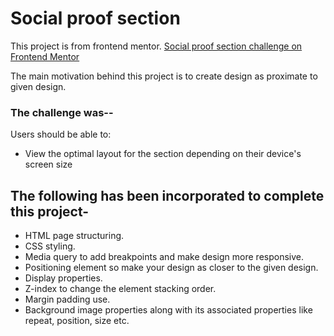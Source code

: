 # Social proof section

This project is from frontend mentor. [Social proof section challenge on Frontend Mentor](https://www.frontendmentor.io/challenges/social-proof-section-6e0qTv_bA)

The main motivation behind this project is to create design as proximate to given design.

### The challenge was--
Users should be able to:
- View the optimal layout for the section depending on their device's screen size


## The following has been incorporated to complete this project-

- HTML page structuring.
- CSS styling.
- Media query to add breakpoints and make design more responsive.
- Positioning element so make your design as closer to the given design.
- Display properties. 
- Z-index to change the element stacking order.
- Margin padding use.
- Background image properties along with its associated properties like repeat, position, size etc.
